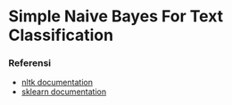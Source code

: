 # Simple Naive Bayes For Text Classification

### Referensi
- [nltk documentation](https://www.nltk.org/api/nltk.tokenize.html)
- [sklearn documentation](https://scikit-learn.org/stable/modules/generated/sklearn.feature_extraction.text.CountVectorizer.html#sklearn.feature_extraction.text.CountVectorizer)
